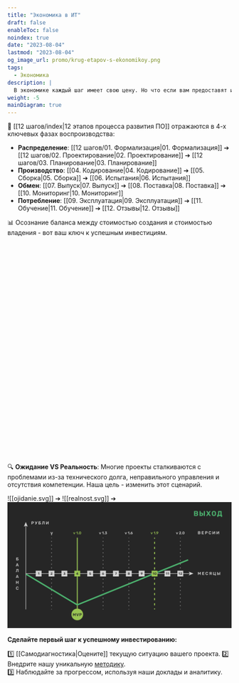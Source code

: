 ```yaml
---
title: "Экономика в ИТ"
draft: false
enableToc: false
noindex: true
date: "2023-08-04"
lastmod: "2023-08-04"
og_image_url: promo/krug-etapov-s-ekonomikoy.png
tags:
  - Экономика
description: |
  В экономике каждый шаг имеет свою цену. Но что если вам предоставят инструмент для оптимизации этих затрат?
weight: -5
mainDiagram: true
---
```


🔗 [[12 шагов/index|12 этапов процесса развития ПО]] отражаются в 4-х ключевых фазах воспроизводства:

- **Распределение**: [[12 шагов/01. Формализация|01. Формализация]] ➔ [[12 шагов/02. Проектирование|02. Проектирование]] ➔ [[12 шагов/03. Планирование|03. Планирование]]
- **Производство**: [[04. Кодирование|04. Кодирование]] ➔ [[05. Сборка|05. Сборка]] ➔ [[06. Испытания|06. Испытания]]
- **Обмен**: [[07. Выпуск|07. Выпуск]] ➔ [[08. Поставка|08. Поставка]] ➔ [[10. Мониторинг|10. Мониторинг]]
- **Потребление**: [[09. Эксплуатация|09. Эксплуатация]] ➔ [[11. Обучение|11. Обучение]] ➔ [[12. Отзывы|12. Отзывы]]

📊 Осознание баланса между стоимостью создания и стоимостью владения - вот ваш ключ к успешным инвестициям.

<style>
        .label-icon {
            font-size: 48px;
            text-anchor: middle;
            dominant-baseline: middle;
        }

        .label-text {
            fill: white;
            font-size: 19px;
            text-anchor: middle;
            dominant-baseline: middle;
        }

</style>
<div style="height:480px">
  <svg id="main_diagram" width="100%" height="100%" preserveAspectRatio="xMidYMid meet"></svg>
</div>

🔍 **Ожидание VS Реальность**: Многие проекты сталкиваются с проблемами из-за технического долга, неправильного управления и отсутствия компетенции. Наша цель - изменить этот сценарий.

![[ojidanie.svg]] ➔ ![[realnost.svg]] ➔ [![Выход](vihod.svg)](https://t.me/PetaFlops)

**Сделайте первый шаг к успешному инвестированию:**

1️⃣ [[Самодиагностика|Оцените]] текущую ситуацию вашего проекта.
2️⃣ Внедрите нашу уникальную [методику](/).  
3️⃣ Наблюдайте за прогрессом, используя наши доклады и аналитику.
